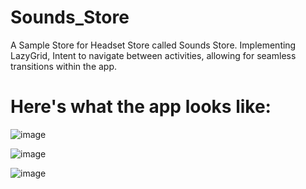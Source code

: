 # Sounds_Store

A Sample Store for Headset Store called Sounds Store. Implementing LazyGrid, Intent to navigate between activities, allowing for seamless transitions within the app.

# Here's what the app looks like:
![image](https://user-images.githubusercontent.com/62145475/236272469-8cfe62d3-59ea-42b0-9b5c-20cc39809a79.png)

![image](https://user-images.githubusercontent.com/62145475/236271916-06060b2e-ff5c-43f8-859a-258c3f3c7bf8.png)

![image](https://user-images.githubusercontent.com/62145475/236272045-93076539-eb34-4e54-8e3b-20d81288fa8a.png)


